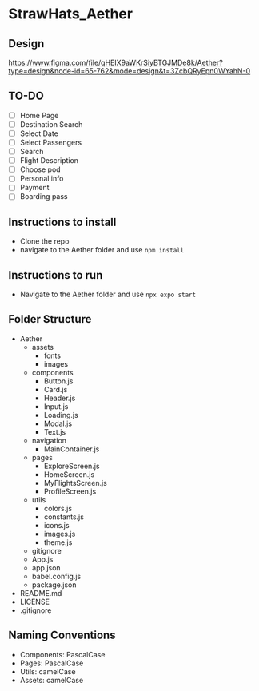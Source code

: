 # StrawHats_Aether

## Design
https://www.figma.com/file/qHEIX9aWKrSiyBTGJMDe8k/Aether?type=design&node-id=65-762&mode=design&t=3ZcbQRyEpn0WYahN-0

## TO-DO

- [ ] Home Page
- [ ] Destination Search
- [ ] Select Date
- [ ] Select Passengers
- [ ] Search 
- [ ] Flight Description
- [ ] Choose pod
- [ ] Personal info
- [ ] Payment
- [ ] Boarding pass
## Instructions to install

- Clone the repo
- navigate to the Aether folder and use `npm install`
## Instructions to run

- Navigate to the Aether folder and use `npx expo start`

## Folder Structure

- Aether
  - assets
    - fonts
    - images
  - components
    - Button.js
    - Card.js
    - Header.js
    - Input.js
    - Loading.js
    - Modal.js
    - Text.js
  - navigation
    - MainContainer.js
  - pages
    - ExploreScreen.js
    - HomeScreen.js
    - MyFlightsScreen.js
    - ProfileScreen.js
  - utils
    - colors.js
    - constants.js
    - icons.js
    - images.js
    - theme.js
  - gitignore
  - App.js
  - app.json
  - babel.config.js
  - package.json
- README.md
- LICENSE
- .gitignore

## Naming Conventions

- Components: PascalCase
- Pages: PascalCase
- Utils: camelCase
- Assets: camelCase

